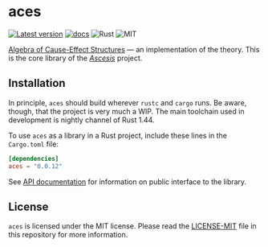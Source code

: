 aces
====
[![Latest version](https://img.shields.io/crates/v/aces.svg)](https://crates.io/crates/aces)
[![docs](https://docs.rs/aces/badge.svg)](https://docs.rs/aces)
![Rust](https://img.shields.io/badge/rust-nightly-brightgreen.svg)
![MIT](https://img.shields.io/badge/license-MIT-blue.svg)

[Algebra of Cause-Effect
Structures](https://link.springer.com/book/10.1007/978-3-030-20461-7)
&mdash; an implementation of the theory.  This is the core library of
the [_Ascesis_](https://github.com/k7f/ascesis) project.

## Installation

In principle, `aces` should build wherever `rustc` and `cargo` runs.
Be aware, though, that the project is very much a WIP.  The main
toolchain used in development is nightly channel of Rust 1.44.

To use `aces` as a library in a Rust project, include these lines in
the `Cargo.toml` file:

```toml
[dependencies]
aces = "0.0.12"
```

See [API documentation](https://docs.rs/aces) for information on
public interface to the library.

## License

`aces` is licensed under the MIT license.  Please read the
[LICENSE-MIT](LICENSE-MIT) file in this repository for more
information.
